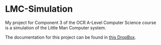 # LMC-Simulation

My project for Component 3 of the OCR A-Level Computer Science course is a simulation of the Little Man Computer system.

The documentation for this project can be found in [this DropBox](https://www.dropbox.com/scl/fo/iyht2hw5ym2xmtjahe1hg/APWOaefFJbsSOK47uk1OvNM?rlkey=qy0lcbjrrfufr3odu93hf2y73&st=fpat6ht5&dl=0).